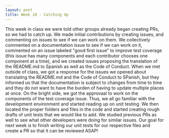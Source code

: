 ```yaml
---
layout: post
title: Week 10 - Catching Up
---
```


This week in class we were told other groups already began creating PRs, so we had to catch up. We made initial contributions by creating issues, and commenting on issues to see if we can work on them. We collectively commented on a documentation issue to see if we can work on it, commented on an issue labeled "good first issue" to improve test coverage (this issue has many components and each contributor chooses one component at a time), and we created issues proposing the translation of the README.md to Spanish as well as the Code of Conduct. When we met outside of class, we got a response for the issues we opened about translating the README.md and the Code of Conduct to SPanish, but they informed us that the documentation is subject to changes from time to time and they do not want to have the burden of having to update multiple places at once. On the bright side, we got the approvaal to work on the components of the test coverage issue. Thus, we all go familiar with the development environment and started reading up on unit testing. We then located the proper folders and files in the code and started creating rough drafts of unit tests that we would like to add. We studied previous PRs as well to see what other developers were doing for similar issues. Our goal for next week is to finish writing our unit tests for our respective files and create a PR so that it can be reviewed ASAP!
